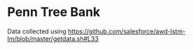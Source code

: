 # Penn Tree Bank

Data collected using https://github.com/salesforce/awd-lstm-lm/blob/master/getdata.sh#L33
